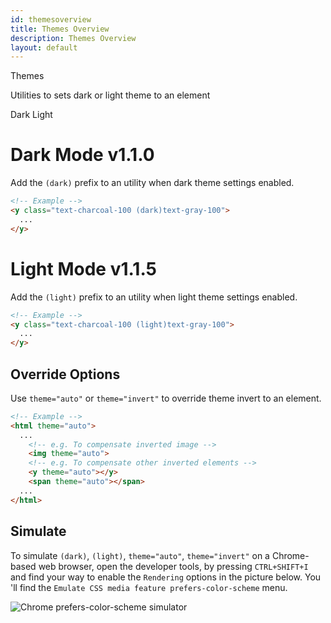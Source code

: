 ```yaml
---
id: themesoverview
title: Themes Overview
description: Themes Overview
layout: default
---
```


<y class="-mt-4 pt-4 (xs)text-3xl (lg)text-5xl font-semibold gap-tight">
  Themes
</y>

Utilities to sets dark or light theme to an element

<y class="mt-4 flex (xs)flex-col (sm)flex-row justify-around items-stretch">
  <y class="px-4 py-2 (xs)w-full (sm)w-1/2">
    <y class="relative flex justify-center items-center bg-gray-800 border border-gray-800 h-48 w-full pattern ripple-lg rounded-lg overflow-hidden">
      <y class="absolute top-1 right-1">
        <y class="flex flex-gap-1">
          <y class="h-4 w-4 bg-gray-500 rounded-full"></y>
          <y class="h-4 w-4 bg-gray-500 rounded-full"></y>
          <y class="h-4 w-4 bg-gray-100 rounded-full"></y>
        </y>
      </y>
      <y class="flex flex-col justify-center items-center">
        <y class="text-3xl font-semibold text-gray-200">
          Dark
        </y>
      </y>
    </y>
  </y>
  <y class="px-4 py-2 (xs)w-full (sm)w-1/2">
    <y class="relative flex justify-center items-center bg-gray-400 border border-gray-400 h-48 w-full pattern ripple-lg text-gray-100 rounded-lg overflow-hidden">
      <y class="absolute top-0 left-0">
        <y class="h-48 w-full pattern ripple-lg"></y>
      </y>
      <y class="absolute top-1 right-1">
        <y class="flex flex-gap-1">
          <y class="h-4 w-4 bg-gray-500 rounded-full"></y>
          <y class="h-4 w-4 bg-gray-500 rounded-full"></y>
          <y class="h-4 w-4 bg-gray-700 rounded-full"></y>
        </y>
      </y>
      <y class="flex flex-col justify-center items-center">
        <y class="text-3xl font-semibold text-gray-700">
          Light
        </y>
      </y>
    </y>
  </y>
</y>

# Dark Mode <span class="ml-1 px-2 py-1 text-sm text-gray-600 (dark)text-charcoal-100 bg-gray-300 (dark)bg-gray-600">v1.1.0</span>

Add the `(dark)` prefix to an utility when dark theme settings enabled.

```html
<!-- Example -->
<y class="text-charcoal-100 (dark)text-gray-100">
  ...
</y>
```

# Light Mode <span class="ml-1 px-2 py-1 text-sm text-gray-600 (dark)text-charcoal-100 bg-gray-300 (dark)bg-gray-600">v1.1.5</span>

Add the `(light)` prefix to an utility when light theme settings enabled.

```html
<!-- Example -->
<y class="text-charcoal-100 (light)text-gray-100">
  ...
</y>
```

## Override Options

Use `theme="auto"` or `theme="invert"` to override theme invert to an element.

```html
<!-- Example -->
<html theme="auto">
  ...
    <!-- e.g. To compensate inverted image -->
    <img theme="auto">
    <!-- e.g. To compensate other inverted elements -->
    <y theme="auto"></y>
    <span theme="auto"></span>
  ...
</html>
```

## Simulate

To simulate `(dark)`, `(light)`, `theme="auto"`, `theme="invert"` on a Chrome-based web browser, open the developer tools, by pressing `CTRL+SHIFT+I` and find your way to enable the `Rendering` options in the picture below. You 'll find the `Emulate CSS media feature prefers-color-scheme` menu.

<y class="mx-4 py-4">
  <img theme="auto"
       class="w-full h-full object-fit object-center rounded-lg"
       src="/images/content/simulate_theme.jpg"
       loading="lazy"
       alt="Chrome prefers-color-scheme simulator">
</y>